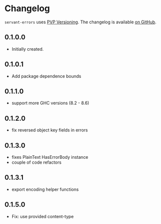 # Changelog

`servant-errors` uses [PVP Versioning][1].
The changelog is available [on GitHub][2].

## 0.1.0.0

* Initially created.

[1]: https://pvp.haskell.org
[2]: https://github.com/epicallan/servant-errors/releases

## 0.1.0.1

* Add package dependence bounds

[1]: https://pvp.haskell.org
[2]: https://github.com/epicallan/servant-errors/releases

## 0.1.1.0

* support more GHC versions (8.2 - 8.6)

## 0.1.2.0

* fix reversed object key fields in errors

## 0.1.3.0

* fixes PlainText HasErrorBody instance
* couple of code refactors

## 0.1.3.1

* export encoding helper functions

## 0.1.5.0

* Fix: use provided content-type
